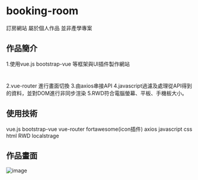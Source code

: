 # booking-room
訂房網站 屬於個人作品 並非產學專案

## 作品簡介
1.使用vue.js bootstrap-vue 等框架與UI插件製作網站
#
2.vue-router 進行畫面切換
3.由axios串接API
4.javascript過濾及處理從API得到的資料，並對DOM進行非同步渲染
5.RWD符合電腦螢幕、平板、手機板大小。

## 使用技術
vue.js
bootstrap-vue
vue-router
fortawesome(icon插件)
axios
javascript
css
html
RWD
localstrage

## 作品畫面
![image](https://github.com/LinYuSiang/ortho-pwa/blob/master/pic/messageImage_1612367683502.jpg)
